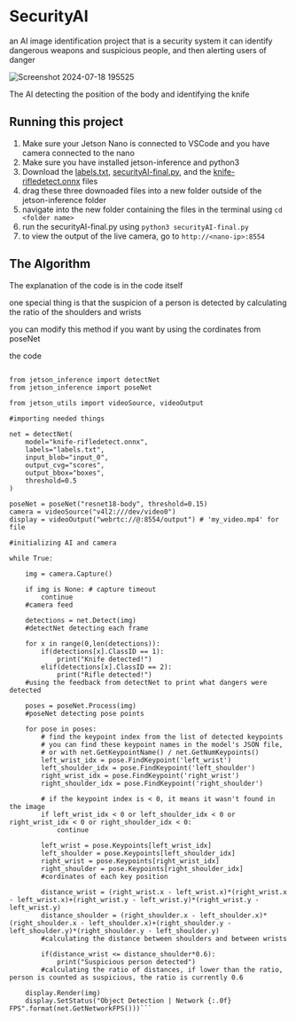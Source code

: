# SecurityAI
an AI image identification project that is a security system
it can identify dangerous weapons and suspicious people, and then alerting users of danger

![Screenshot 2024-07-18 195525](https://github.com/user-attachments/assets/50807d9c-539a-4d84-b8af-8ceb92f3a7ff)

The AI detecting the position of the body and identifying the knife


## Running this project

1. Make sure your Jetson Nano is connected to VSCode and you have camera connected to the nano
2. Make sure you have installed jetson-inference and python3
3. Download the [labels.txt](https://github.com/UsernameAL/securityAI/blob/1877d2d19db1e2ea954d246b00a8070268789326/labels.txt), [securityAI-final.py](https://github.com/UsernameAL/securityAI/blob/c796b82de7005807326167cf8a6a5c0b14508ada/securityAI-final.py), and the [knife-rifledetect.onnx](https://github.com/UsernameAL/securityAI/blob/49a217d03561f9ea55479e8d4c83651b29d8d8f1/knife-rifledetect.onnx) files
4. drag these three downoaded files into a new folder outside of the jetson-inference folder
5. navigate into the new folder containing the files in the terminal using ```cd <folder name>```
6. run the securityAI-final.py using ```python3 securityAI-final.py```
7. to view the output of the live camera, go to ```http://<nano-ip>:8554```


## The Algorithm

The explanation of the code is in the code itself

one special thing is that the suspicion of a person is detected by calculating the ratio of the shoulders and wrists

you can modify this method if you want by using the cordinates from poseNet

the code

```#!/usr/bin/python3

from jetson_inference import detectNet
from jetson_inference import poseNet

from jetson_utils import videoSource, videoOutput

#importing needed things

net = detectNet(
    model="knife-rifledetect.onnx",
    labels="labels.txt",
    input_blob="input_0",
    output_cvg="scores",
    output_bbox="boxes",
    threshold=0.5
)

poseNet = poseNet("resnet18-body", threshold=0.15)
camera = videoSource("v4l2:///dev/video0")
display = videoOutput("webrtc://@:8554/output") # 'my_video.mp4' for file

#initializing AI and camera

while True:
    
    img = camera.Capture()
    
    if img is None: # capture timeout
        continue
    #camera feed
    
    detections = net.Detect(img)
    #detectNet detecting each frame
        
    for x in range(0,len(detections)):
        if(detections[x].ClassID == 1):
            print("Knife detected!")
        elif(detections[x].ClassID == 2):
            print("Rifle detected!")
    #using the feedback from detectNet to print what dangers were detected
    
    poses = poseNet.Process(img)
    #poseNet detecting pose points
    
    for pose in poses:
        # find the keypoint index from the list of detected keypoints
        # you can find these keypoint names in the model's JSON file, 
        # or with net.GetKeypointName() / net.GetNumKeypoints()
        left_wrist_idx = pose.FindKeypoint('left_wrist')
        left_shoulder_idx = pose.FindKeypoint('left_shoulder')
        right_wrist_idx = pose.FindKeypoint('right_wrist')
        right_shoulder_idx = pose.FindKeypoint('right_shoulder')

        # if the keypoint index is < 0, it means it wasn't found in the image
        if left_wrist_idx < 0 or left_shoulder_idx < 0 or right_wrist_idx < 0 or right_shoulder_idx < 0:
            continue
        
        left_wrist = pose.Keypoints[left_wrist_idx]
        left_shoulder = pose.Keypoints[left_shoulder_idx]
        right_wrist = pose.Keypoints[right_wrist_idx]
        right_shoulder = pose.Keypoints[right_shoulder_idx]
        #cordinates of each key position
        
        distance_wrist = (right_wrist.x - left_wrist.x)*(right_wrist.x - left_wrist.x)+(right_wrist.y - left_wrist.y)*(right_wrist.y - left_wrist.y)
        distance_shoulder = (right_shoulder.x - left_shoulder.x)*(right_shoulder.x - left_shoulder.x)+(right_shoulder.y - left_shoulder.y)*(right_shoulder.y - left_shoulder.y)
        #calculating the distance between shoulders and between wrists
        
        if(distance_wrist <= distance_shoulder*0.6):
            print("Suspicious person detected")
        #calculating the ratio of distances, if lower than the ratio, person is counted as suspicious, the ratio is currently 0.6
    
    display.Render(img)
    display.SetStatus("Object Detection | Network {:.0f} FPS".format(net.GetNetworkFPS()))```


